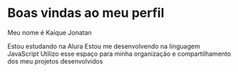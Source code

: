 # Boas vindas ao meu perfil 
Meu nome é Kaique Jonatan

Estou estudando na Alura
Estou me desenvolvendo na linguagem JavaScript
Utilizo esse espaço para minha organização e compartilhamento dos meu projetos desenvolvidos

